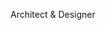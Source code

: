 Architect & Designer

<!---
theemrearslan/theemrearslan is a ✨ special ✨ repository because its `README.md` (this file) appears on your GitHub profile.
You can click the Preview link to take a look at your changes
--->
